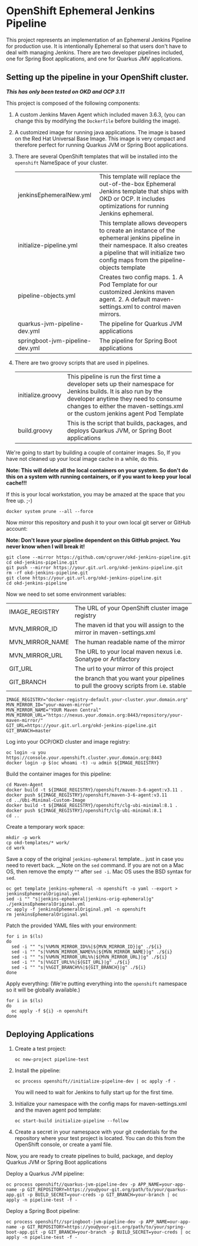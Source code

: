 # OpenShift Ephemeral Jenkins Pipeline

This project represents an implementation of an Ephemeral Jenkins Pipeline for production use.  It is intentionally Ephemeral so that users don't have to deal with managing Jenkins.  There are two developer pipelines included, one for Spring Boot applications, and one for Quarkus JMV applications.

## Setting up the pipeline in your OpenShift cluster.

__*This has only been tested on OKD and OCP 3.11*__

This project is composed of the following components:

1. A custom Jenkins Maven Agent which included maven 3.6.3, (you can change this by modifying the `Dockerfile` before building the image).

1. A customized image for running java applications.  The image is based on the Red Hat Universal Base Image.  This image is very compact and therefore perfect for running Quarkus JVM or Spring Boot applications.

1. There are several OpenShift templates that will be installed into the `openshift` NameSpace of your cluster.

    | | |
    |-|-|
    | jenkinsEphemeralNew.yml | This template will replace the out-of-the-box Ephemeral Jenkins template that ships with OKD or OCP.  It includes optimizations for running Jenkins ephemeral. |
    | initialize-pipeline.yml | This template allows deveopers to create an instance of the ephemeral jenkins pipeline in their namespace.  It also creates a pipeline that will initialize two config maps from the pipeline-objects template |
    | pipeline-objects.yml | Creates two config maps.  1. A Pod Template for our customized Jenkins maven agent.  2. A default maven-settings.xml to control maven mirrors. |
    | quarkus-jvm-pipeline-dev.yml | The pipeline for Quarkus JVM applications |
    | springboot-jvm-pipeline-dev.yml | The pipeline for Spring Boot applications |

1. There are two groovy scripts that are used in pipelines.

    | | |
    |-|-|
    | initialize.groovy | This pipeline is run the first time a developer sets up their namespace for Jenkins builds.  It is also run by the developer anytime they need to consume changes to either the maven-settings.xml or the custom jenkins agent Pod Template |
    | build.groovy | This is the script that builds, packages, and deploys Quarkus JVM, or Spring Boot applications |


We're going to start by building a couple of container images.  So, If you have not cleaned up your local image cache in a while, do this.  

__Note: This will delete all the local containers on your system. So don't do this on a system with running containers, or if you want to keep your local cache!!!__  

If this is your local workstation, you may be amazed at the space that you free up.  ;-)

    docker system prune --all --force

Now mirror this repository and push it to your own local git server or GitHub account:

__Note: Don't leave your pipeline dependent on this GitHub project.  You never know when I will break it!__

    git clone --mirror https://github.com/cgruver/okd-jenkins-pipeline.git
    cd okd-jenkins-pipeline.git
    git push --mirror https://your.git.url.org/okd-jenkins-pipeline.git
    rm -rf okd-jenkins-pipeline.git
    git clone https://your.git.url.org/okd-jenkins-pipeline.git
    cd okd-jenkins-pipeline

Now we need to set some environment variables:

| | |
|-|-|
| IMAGE_REGISTRY | The URL of your OpenShift cluster image registry |
| MVN_MIRROR_ID | The maven id that you will assign to the mirror in maven-settings.xml |
| MVN_MIRROR_NAME | The human readable name of the mirror |
| MVN_MIRROR_URL | The URL to your local maven nexus i.e. Sonatype or Artifactory |
| GIT_URL | The url to your mirror of this project |
| GIT_BRANCH | the branch that you want your pipelines to pull the groovy scripts from i.e. stable |

    IMAGE_REGISTRY="docker-registry-default.your-cluster.your.domain.org"
    MVN_MIRROR_ID="your-maven-mirror"
    MVN_MIRROR_NAME="YOUR Maven Central"
    MVN_MIRROR_URL="https://nexus.your.domain.org:8443/repository/your-maven-mirror/"
    GIT_URL=https://your.git.url.org/okd-jenkins-pipeline.git
    GIT_BRANCH=master

Log into your OCP/OKD cluster and image registry:

    oc login -u you https://console.your.openshift.cluster.your.domain.org:8443
    docker login -p $(oc whoami -t) -u admin ${IMAGE_REGISTRY}

Build the container images for this pipeline:

    cd Maven-Agent
    docker build -t ${IMAGE_REGISTRY}/openshift/maven-3-6-agent:v3.11 .
    docker push ${IMAGE_REGISTRY}/openshift/maven-3-6-agent:v3.11
    cd ../Ubi-Minimal-Custom-Image
    docker build -t ${IMAGE_REGISTRY}/openshift/clg-ubi-minimal:8.1 .
    docker push ${IMAGE_REGISTRY}/openshift/clg-ubi-minimal:8.1
    cd ..

Create a temporary work space:

    mkdir -p work
    cp okd-templates/* work/
    cd work

Save a copy of the original `jenkins-ephemeral` template...  just in case you need to revert back.  __Note on the `sed` command.  If you are not on a Mac OS, then remove the empty `""` after `sed -i`.  Mac OS uses the BSD syntax for `sed`.

    oc get template jenkins-ephemeral -n openshift -o yaml --export > jenkinsEphemeralOriginal.yml
    sed -i "" "s|jenkins-ephemeral|jenkins-orig-ephemeral|g" ./jenkinsEphemeralOriginal.yml
    oc apply -f jenkinsEphemeralOriginal.yml -n openshift
    rm jenkinsEphemeralOriginal.yml

Patch the provided YAML files with your environment:

    for i in $(ls)
    do
      sed -i "" "s|%%MVN_MIRROR_ID%%|${MVN_MIRROR_ID}|g" ./${i}
      sed -i "" "s|%%MVN_MIRROR_NAME%%|${MVN_MIRROR_NAME}|g" ./${i}
      sed -i "" "s|%%MVN_MIRROR_URL%%|${MVN_MIRROR_URL}|g" ./${i}
      sed -i "" "s|%%GIT_URL%%|${GIT_URL}|g" ./${i}
      sed -i "" "s|%%GIT_BRANCH%%|${GIT_BRANCH}|g" ./${i}
    done

Apply everything: (We're putting everything into the `openshift` namespace so it will be globally available.)

    for i in $(ls)
    do
      oc apply -f ${i} -n openshift
    done

## Deploying Applications

1. Create a test project:

       oc new-project pipeline-test

1. Install the pipeline:

       oc process openshift//initialize-pipeline-dev | oc apply -f -

    You will need to wait for Jenkins to fully start up for the first time.

1. Initialize your namespace with the config maps for maven-settings.xml and the maven agent pod template:

       oc start-build initialize-pipeline --follow

1. Create a secret in your namespace with your git credentials for the repository where your test project is located.  You can do this from the OpenShift console, or create a yaml file.

Now, you are ready to create pipelines to build, package, and deploy Quarkus JVM or Spring Boot applications

Deploy a Quarkus JVM pipeline:

    oc process openshift//quarkus-jvm-pipeline-dev -p APP_NAME=your-app-name -p GIT_REPOSITORY=https://you@your-git.org/path/to/your/quarkus-app.git -p BUILD_SECRET=your-creds -p GIT_BRANCH=your-branch | oc apply -n pipeline-test -f -

Deploy a Spring Boot pipeline:

    oc process openshift//springboot-jvm-pipeline-dev -p APP_NAME=our-app-name -p GIT_REPOSITORY=https://you@your-git.org/path/to/your/spring-boot-app.git -p GIT_BRANCH=your-branch -p BUILD_SECRET=your-creds | oc apply -n pipeline-test -f -
